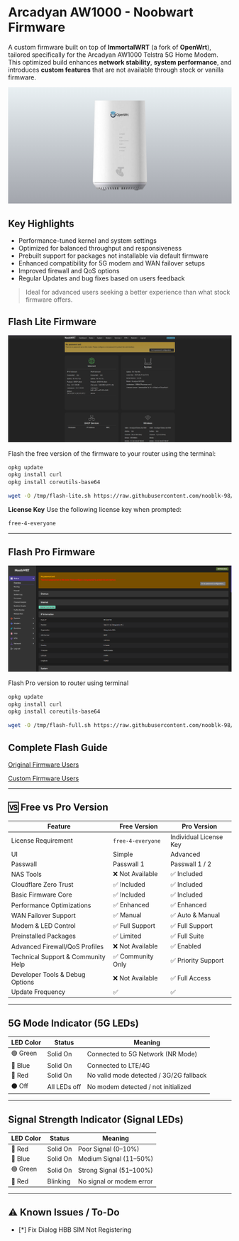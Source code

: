 # Arcadyan AW1000 - Noobwart Firmware

A custom firmware built on top of **ImmortalWRT** (a fork of **OpenWrt**), tailored specifically for the Arcadyan AW1000 Telstra 5G Home Modem. This optimized build enhances **network stability**, **system performance**, and introduces **custom features** that are not available through stock or vanilla firmware.

![Sitemap Uploader Screenshot](/images/main.png)

## Key Highlights

* Performance-tuned kernel and system settings
* Optimized for balanced throughput and responsiveness
* Prebuilt support for packages not installable via default firmware
* Enhanced compatibility for 5G modem and WAN failover setups
* Improved firewall and QoS options
* Regular Updates and bug fixes based on users feedback

> Ideal for advanced users seeking a better experience than what stock firmware offers.

## Flash Lite Firmware

![Sitemap Uploader Screenshot](/images/lite-dash.png)

Flash the free version of the firmware to your router using the terminal:
```bash
opkg update
opkg install curl
opkg install coreutils-base64
```
```bash
wget -O /tmp/flash-lite.sh https://raw.githubusercontent.com/nooblk-98/arcadyan-aw1000-mod-firmware/refs/heads/main/flash/flash-lite.sh && chmod +x /tmp/flash-lite.sh && sh /tmp/flash-lite.sh
```

**License Key**
Use the following license key when prompted:

```bash
free-4-everyone
```

---

## Flash Pro Firmware

![Sitemap Uploader Screenshot](/images/full-dash.png)

Flash Pro version to router using terminal 

```bash
opkg update
opkg install curl
opkg install coreutils-base64
```

```bash
wget -O /tmp/flash-full.sh https://raw.githubusercontent.com/nooblk-98/arcadyan-aw1000-mod-firmware/refs/heads/main/flash/flash-full.sh && chmod +x /tmp/flash-full.sh && sh /tmp/flash-full.sh

```

## Complete Flash Guide

[Original Firmware Users](./guide/o-firmware.md) 

[Custom Firmware Users](./guide/m-firmware.md) 
    
---

## 🆚 Free vs Pro Version

| **Feature**                            | **Free Version**  | **Pro Version**        |
| -------------------------------------- | ----------------- | ---------------------- |
| License Requirement                 | `free-4-everyone` | Individual License Key |
| UI                                     | Simple         | Advanced                 |
| Passwall                                 | Passwall 1      | Passwall 1  / 2             |
| NAS Tools                            | ❌ Not Available     | ✅ Included             |
| Cloudflare Zero Trust                          | ✅ Included      | ✅ Included             |
| Basic Firmware Core                 | ✅ Included        | ✅ Included             |
| Performance Optimizations           | ✅ Enhanced        | ✅ Enhanced             |
| WAN Failover Support                | ✅ Manual          | ✅ Auto & Manual        |
| Modem & LED Control                 | ✅ Full Support    | ✅ Full Support         |
| Preinstalled Packages               | ✅ Limited         | ✅ Full Suite           |
| Advanced Firewall/QoS Profiles      | ❌ Not Available   | ✅ Enabled              |
| Technical Support & Community Help | ✅ Community Only  | ✅ Priority Support     |
| Developer Tools & Debug Options     | ❌ Not Available   | ✅ Full Access          |
| Update Frequency                    | ✅                 | ✅                      |

---


## **5G Mode Indicator (5G LEDs)**

| LED Color | Status       | Meaning                                 |
| --------- | ------------ | --------------------------------------- |
| 🟢 Green  | Solid On     | Connected to 5G Network (NR Mode)       |
| 🔵 Blue   | Solid On     | Connected to LTE/4G                     |
| 🔴 Red    | Solid On     | No valid mode detected / 3G/2G fallback |
| ⚫ Off     | All LEDs off | No modem detected / not initialized     |

---


## **Signal Strength Indicator (Signal LEDs)**

| LED Color | Status   | Meaning                  |
| --------- | -------- | ------------------------ |
| 🔴 Red    | Solid On | Poor Signal (0–10%)      |
| 🔵 Blue   | Solid On | Medium Signal (11–50%)   |
| 🟢 Green  | Solid On | Strong Signal (51–100%)  |
| 🔴 Red    | Blinking | No signal or modem error |

---

## ⚠️ Known Issues / To-Do

  * [*] Fix Dialog HBB SIM Not Registering



